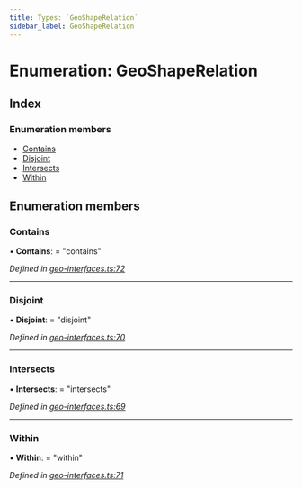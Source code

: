 ```yaml
---
title: Types: `GeoShapeRelation`
sidebar_label: GeoShapeRelation
---
```


# Enumeration: GeoShapeRelation

## Index

### Enumeration members

* [Contains](geoshaperelation.md#contains)
* [Disjoint](geoshaperelation.md#disjoint)
* [Intersects](geoshaperelation.md#intersects)
* [Within](geoshaperelation.md#within)

## Enumeration members

###  Contains

• **Contains**: = "contains"

*Defined in [geo-interfaces.ts:72](https://github.com/terascope/teraslice/blob/b843209f9/packages/types/src/geo-interfaces.ts#L72)*

___

###  Disjoint

• **Disjoint**: = "disjoint"

*Defined in [geo-interfaces.ts:70](https://github.com/terascope/teraslice/blob/b843209f9/packages/types/src/geo-interfaces.ts#L70)*

___

###  Intersects

• **Intersects**: = "intersects"

*Defined in [geo-interfaces.ts:69](https://github.com/terascope/teraslice/blob/b843209f9/packages/types/src/geo-interfaces.ts#L69)*

___

###  Within

• **Within**: = "within"

*Defined in [geo-interfaces.ts:71](https://github.com/terascope/teraslice/blob/b843209f9/packages/types/src/geo-interfaces.ts#L71)*
